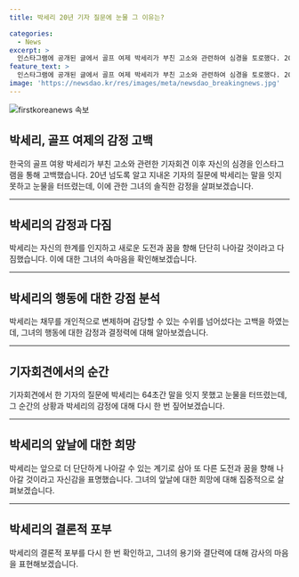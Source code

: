 ```yaml
---
title: 박세리 20년 기자 질문에 눈물 그 이유는?

categories:
  - News
excerpt: >
  인스타그램에 공개된 글에서 골프 여제 박세리가 부친 고소와 관련하여 심경을 토로했다. 20년 넘게 지내온 기자의 질문에 대한 감회와 과거부터 현재까지의 사건들에 대한 생각을 밝히며, 자신이 깨달음을 얻은 것과 앞으로의 도전과 꿈을 향한 결의를 밝히고, 걱정해 주는 이들에게 감사함을 표현했다. 박세리는 여러 차례 부친의 채무를 개인적으로 변제하며 부친의 일과 관련해 자신이 할 수 있는 부분이 더 이상 남아있지 않다고 말했다.
feature_text: >
  인스타그램에 공개된 글에서 골프 여제 박세리가 부친 고소와 관련하여 심경을 토로했다. 20년 넘게 지내온 기자의 질문에 대한 감회와 과거부터 현재까지의 사건들에 대한 생각을 밝히며, 자신이 깨달음을 얻은 것과 앞으로의 도전과 꿈을 향한 결의를 밝히고, 걱정해 주는 이들에게 감사함을 표현했다. 박세리는 여러 차례 부친의 채무를 개인적으로 변제하며 부친의 일과 관련해 자신이 할 수 있는 부분이 더 이상 남아있지 않다고 말했다.
image: 'https://newsdao.kr/res/images/meta/newsdao_breakingnews.jpg'
---
```


<p><img src="https://newsdao.kr/res/images/meta/newsdao_breakingnews.jpg" alt="firstkoreanews 속보" /></p>

<h2 data-ke-size="size26">박세리, 골프 여제의 감정 고백</h2>

<p data-ke-size="size16">한국의 골프 여왕 박세리가 부친 고소와 관련한 기자회견 이후 자신의 심경을 인스타그램을 통해 고백했습니다. 20년 넘도록 알고 지내온 기자의 질문에 박세리는 말을 잇지 못하고 눈물을 터뜨렸는데, 이에 관한 그녀의 솔직한 감정을 살펴보겠습니다.</p>

<hr>

<h2 data-ke-size="size26">박세리의 감정과 다짐</h2>

<p data-ke-size="size16">박세리는 자신의 한계를 인지하고 새로운 도전과 꿈을 향해 단단히 나아갈 것이라고 다짐했습니다. 이에 대한 그녀의 속마음을 확인해보겠습니다.</p>

<hr>

<h2 data-ke-size="size26">박세리의 행동에 대한 강점 분석</h2>

<p data-ke-size="size16">박세리는 채무를 개인적으로 변제하며 감당할 수 있는 수위를 넘어섰다는 고백을 하였는데, 그녀의 행동에 대한 감정과 결정력에 대해 알아보겠습니다.</p>

<hr>

<h2 data-ke-size="size26">기자회견에서의 순간</h2>

<p data-ke-size="size16">기자회견에서 한 기자의 질문에 박세리는 64초간 말을 잇지 못했고 눈물을 터뜨렸는데, 그 순간의 상황과 박세리의 감정에 대해 다시 한 번 짚어보겠습니다.</p>

<hr>

<h2 data-ke-size="size26">박세리의 앞날에 대한 희망</h2>

<p data-ke-size="size16">박세리는 앞으로 더 단단하게 나아갈 수 있는 계기로 삼아 또 다른 도전과 꿈을 향해 나아갈 것이라고 자신감을 표명했습니다. 그녀의 앞날에 대한 희망에 대해 집중적으로 살펴보겠습니다.</p>

<hr>

<h2 data-ke-size="size26">박세리의 결론적 포부</h2>

<p data-ke-size="size16">박세리의 결론적 포부를 다시 한 번 확인하고, 그녀의 용기와 결단력에 대해 감사의 마음을 표현해보겠습니다.</p>

